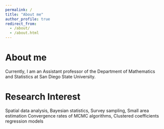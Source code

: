 ```yaml
---
permalink: /
title: "About me"
author_profile: true
redirect_from: 
  - /about/
  - /about.html
---
```




About me
======

Currently, I am an Assistant professor of the Department of Mathematics and Statistics at San Diego State University. 


Research Interest
======

Spatial data analysis, Bayesian statistics, Survey sampling, Small area estimation
Convergence rates of MCMC algorithms, Clustered coefficients regression models

